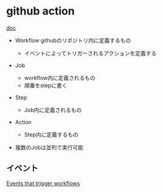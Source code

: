
# github action

[doc](https://docs.github.com/en/actions/learn-github-actions/introduction-to-github-actions)


- Workflow
  githubのリポジトリ内に定義するもの
  - イベントによってトリガーされるアクションを定義する
- Job
  - workflow内に定義されるもの
  - 順番をstepに書く
- Step
  - Job内に定義されるもの
- Action
  - Step内に定義するもの


- 複数のJobは並列で実行可能

## イベント

[Events that trigger workflows](https://docs.github.com/en/actions/reference/events-that-trigger-workflows)